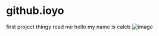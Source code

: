 # github.ioyo
first project thingy
<h> read me  <h>
<p1> hello my name is caleb<p1>
<imgsrc> ![image](https://github.com/calebzissou/github.ioyo/assets/127992810/204c99f5-49cc-4f4e-b6bb-28ba98437549)<imgsrc>
